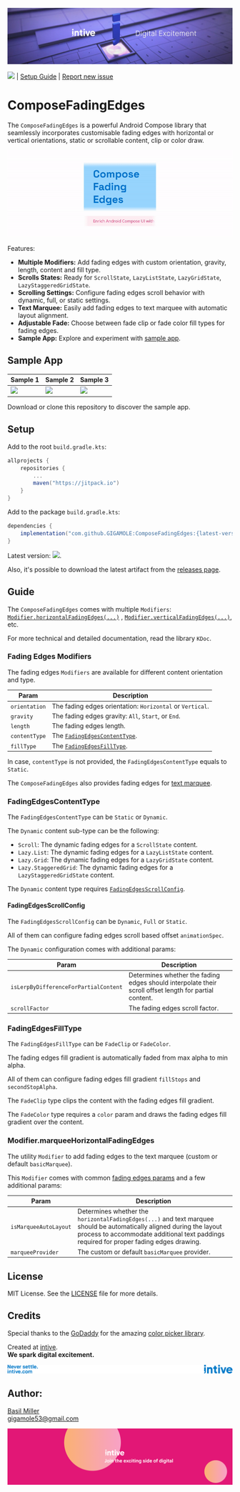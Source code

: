 [![](/media/header.png)](https://intive.com/)

![](https://jitpack.io/v/GIGAMOLE/ComposeFadingEdges.svg?style=flat-square) | [Setup Guide](#setup)
| [Report new issue](https://github.com/GIGAMOLE/ComposeFadingEdges/issues/new)

# ComposeFadingEdges

The `ComposeFadingEdges` is a powerful Android Compose library that seamlessly incorporates customisable fading edges with horizontal or vertical orientations, static or scrollable content, clip or color draw.

![](/media/demo.gif)

Features:

- **Multiple Modifiers:** Add fading edges with custom orientation, gravity, length, content and fill type.
- **Scrolls States:** Ready for `ScrollState`, `LazyListState`, `LazyGridState`, `LazyStaggeredGridState`.
- **Scrolling Settings:** Configure fading edges scroll behavior with dynamic, full, or static settings.
- **Text Marquee:** Easily add fading edges to text marquee with automatic layout alignment.
- **Adjustable Fade:** Choose between fade clip or fade color fill types for fading edges.
- **Sample App:** Explore and experiment with [sample app](#sample-app).

## Sample App

| Sample 1 | Sample 2 | Sample 3 |
|-|-|-|
| <img src="/media/sample-1.gif" width="248"/> | <img src="/media/sample-2.gif" width="248"/> | <img src="/media/sample-3.gif" width="248"/> |

Download or clone this repository to discover the sample app.

## Setup

Add to the root `build.gradle.kts`:

``` groovy
allprojects {
    repositories {
        ...
        maven("https://jitpack.io")
    }
}
```

Add to the package `build.gradle.kts`:

``` groovy
dependencies {
    implementation("com.github.GIGAMOLE:ComposeFadingEdges:{latest-version}")
}
```

Latest version: ![](https://jitpack.io/v/GIGAMOLE/ComposeFadingEdges.svg?style=flat-square).

Also, it's possible to download the latest artifact from the [releases page](https://github.com/GIGAMOLE/ComposeFadingEdges/releases).

## Guide

The `ComposeFadingEdges` comes with multiple `Modifiers`: [`Modifier.horizontalFadingEdges(...)`](#fading-edges-modifiers)
, [`Modifier.verticalFadingEdges(...)`](#fading-edges-modifiers), etc.

For more technical and detailed documentation, read the library `KDoc`.

### Fading Edges Modifiers

The fading edges `Modifiers` are available for different content orientation and type.

|Param|Description|
|-|-|
|`orientation`|The fading edges orientation: `Horizontal` or `Vertical`.|
|`gravity`|The fading edges gravity: `All`, `Start`, or `End`.|
|`length`|The fading edges length.|
|`contentType`|The [`FadingEdgesContentType`](#fadingedgescontentType).|
|`fillType`|The [`FadingEdgesFillType`](#fadingedgesfilltype).|

In case, `contentType` is not provided, the `FadingEdgesContentType` equals to `Static`.

The `ComposeFadingEdges` also provides fading edges for [text marquee](#modifiermarqueehorizontalfadingedges).

### FadingEdgesContentType

The `FadingEdgesContentType` can be `Static` or `Dynamic`.

The `Dynamic` content sub-type can be the following:

- `Scroll`: The dynamic fading edges for a `ScrollState` content.
- `Lazy.List`: The dynamic fading edges for a `LazyListState` content.
- `Lazy.Grid`: The dynamic fading edges for a `LazyGridState` content.
- `Lazy.StaggeredGrid`: The dynamic fading edges for a `LazyStaggeredGridState` content.

The `Dynamic` content type requires [`FadingEdgesScrollConfig`](#fadingedgesscrollconfig).

#### FadingEdgesScrollConfig

The `FadingEdgesScrollConfig` can be `Dynamic`, `Full` or `Static`.

All of them can configure fading edges scroll based offset `animationSpec`.

The `Dynamic` configuration comes with additional params:

|Param|Description|
|-|-|
|`isLerpByDifferenceForPartialContent`|Determines whether the fading edges should interpolate their scroll offset length for partial content.|
|`scrollFactor`|The fading edges scroll factor.|

### FadingEdgesFillType

The `FadingEdgesFillType` can be `FadeClip` or `FadeColor`.

The fading edges fill gradient is automatically faded from max alpha to min alpha.

All of them can configure fading edges fill gradient `fillStops` and `secondStopAlpha`.

The `FadeClip` type clips the content with the fading edges fill gradient.

The `FadeColor` type requires a `color` param and draws the fading edges fill gradient over the content.

### Modifier.marqueeHorizontalFadingEdges

The utility `Modifier` to add fading edges to the text marquee (custom or default `basicMarquee`).

This `Modifier` comes with common [fading edges params](#fading-edges-modifiers) and a few additional params:

|Param|Description|
|-|-|
|`isMarqueeAutoLayout`|Determines whether the `horizontalFadingEdges(...)` and text marquee should be automatically aligned during the layout process to accommodate additional text paddings required for proper fading edges drawing.|
|`marqueeProvider`|The custom or default `basicMarquee` provider.|

## License

MIT License. See the [LICENSE](https://github.com/GIGAMOLE/ComposeFadingEdges/blob/master/LICENSE) file for more details.

## Credits

Special thanks to the [GoDaddy](https://github.com/godaddy) for the amazing [color picker library](https://github.com/godaddy/compose-color-picker).

Created at [intive](https://intive.com).  
**We spark digital excitement.**

[![](/media/credits.png)](https://intive.com/)

## Author:

[Basil Miller](https://www.linkedin.com/in/gigamole/)  
[gigamole53@gmail.com](mailto:gigamole53@gmail.com)

[![](/media/footer.png)](https://intive.com/careers)
